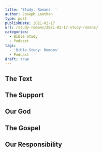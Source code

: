 ```yaml
---
title: 'Study: Romans  '
author: Joseph Louthan
type: post
publishDate: 2021-02-17
url: /study-romans/2021-02-17-study-romans/
categories:
  - Bible Study
  - Podcast
tags:
  - 'Bible Study: Romans'
  - Podcast
draft: true
---
```

## The Text

## The Support

## Our God

## The Gospel

## Our Responsibility

